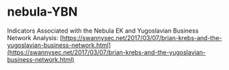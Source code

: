# nebula-YBN
Indicators Associated with the Nebula EK and Yugoslavian Business Network
Analysis: [https://swannysec.net/2017/03/07/brian-krebs-and-the-yugoslavian-business-network.html](https://swannysec.net/2017/03/07/brian-krebs-and-the-yugoslavian-business-network.html)
